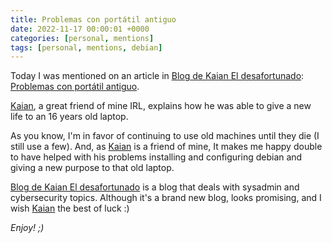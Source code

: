 ```yaml
---
title: Problemas con portátil antiguo
date: 2022-11-17 00:00:01 +0000
categories: [personal, mentions]
tags: [personal, mentions, debian]
---
```


Today I was mentioned on an article in [Blog de Kaian El desafortunado](https://kaianperez.github.io): [Problemas con portátil antiguo](https://kaianperez.github.io/sistemas/Quebradero-con-portatil/).

[Kaian](https://kaianperez.github.io), a great friend of mine IRL, explains how he was able to give a new life to an 16 years old laptop.

As you know, I'm in favor of continuing to use old machines until they die (I still use a few). 
And, as [Kaian](https://kaianperez.github.io) is a friend of mine, It makes me happy double to have helped with his problems installing and configuring debian and giving a new purpose to that old laptop.


[Blog de Kaian El desafortunado](https://kaianperez.github.io) is a blog that deals with sysadmin and cybersecurity topics.
Although it's a brand new blog, looks promising, and I wish [Kaian](https://kaianperez.github.io) the best of luck :)

_Enjoy! ;)_
